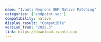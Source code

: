 ```yaml
---
name: "Ivanti Neurons UEM Native Patching"
categories: ['endpoint-sec']
compatibility: native
display_result: "Compatible"
version_from: "2025.3"
link: https://download.ivanti.com
---
```

